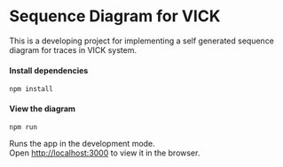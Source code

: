 # Sequence Diagram for VICK
This is a developing project for implementing a self generated sequence diagram for traces in VICK system.

#### Install dependencies
`npm install`


#### View the diagram
`npm run`

Runs the app in the development mode.<br>
Open [http://localhost:3000](http://localhost:3000) to view it in the browser.


